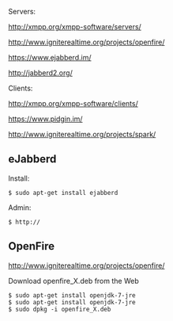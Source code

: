Servers:

http://xmpp.org/xmpp-software/servers/

http://www.igniterealtime.org/projects/openfire/

https://www.ejabberd.im/

http://jabberd2.org/

Clients:

http://xmpp.org/xmpp-software/clients/

https://www.pidgin.im/

http://www.igniterealtime.org/projects/spark/

## eJabberd

Install:
```
$ sudo apt-get install ejabberd
```
Admin:
```
$ http://
```

## OpenFire

http://www.igniterealtime.org/projects/openfire/

Download openfire_X.deb from the Web
```
$ sudo apt-get install openjdk-7-jre
$ sudo apt-get install openjdk-7-jre
$ sudo dpkg -i openfire_X.deb
```
